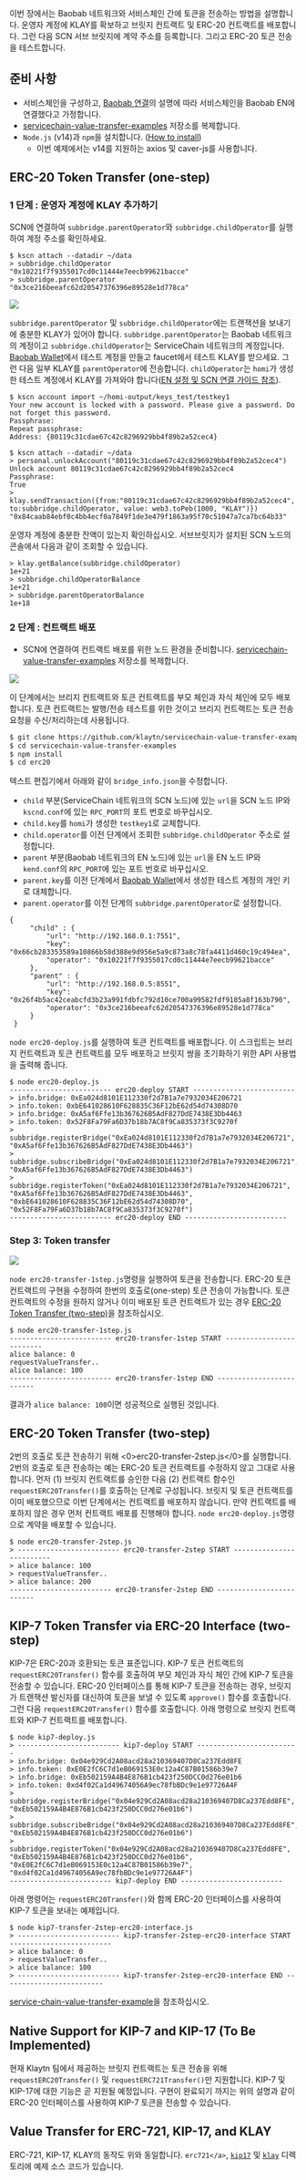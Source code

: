 이번 장에서는 Baobab 네트워크와 서비스체인 간에 토큰을 전송하는 방법을 설명합니다. 운영자 계정에 KLAY를 확보하고 브릿지 컨트랙트 및 ERC-20 컨트랙트를 배포합니다. 그런 다음 SCN 서브 브릿지에 계약 주소를 등록합니다.  그리고 ERC-20 토큰 전송을 테스트합니다.


## 준비 사항 <a id="prerequisites"></a>
- 서비스체인을 구성하고, [Baobab 연결](en-scn-connection.md)의 설명에 따라 서비스체인을 Baobab EN에 연결했다고 가정합니다.
- [servicechain-value-transfer-examples](https://github.com/klaytn/servicechain-value-transfer-examples) 저장소를 복제합니다.
- `Node.js` (v14)과 `npm`을 설치합니다. ([How to install](https://nodejs.org/en/download/package-manager/))
    - 이번 예제에서는 v14를 지원하는 axios 및 caver-js를 사용합니다.


## ERC-20 Token Transfer (one-step) <a id="erc-20-token-transfer-onestep"></a>

### 1 단계 : 운영자 계정에 KLAY 추가하기<a id="step-1-add-klay-to-the-operator-accounts"></a>
SCN에 연결하여 `subbridge.parentOperator`와 `subbridge.childOperator`를 실행하여 계정 주소를 확인하세요.
```
$ kscn attach --datadir ~/data
> subbridge.childOperator
"0x10221f7f9355017cd0c11444e7eecb99621bacce"
> subbridge.parentOperator
"0x3ce216beeafc62d20547376396e89528e1d778ca"
```

![](../images/sc-vt-add-klay.png)

`subbridge.parentOperator` 및 `subbridge.childOperator`에는 트랜잭션을 보내기에 충분한 KLAY가 있어야 합니다. `subbridge.parentOperator`는 Baobab 네트워크의 계정이고 `subbridge.childOperator`는 ServiceChain 네트워크의 계정입니다. [Baobab Wallet](https://baobab.wallet.klaytn.foundation/)에서 테스트 계정을 만들고 faucet에서 테스트 KLAY를 받으세요.  그런 다음 일부 KLAY를 `parentOperator`에 전송합니다.  `childOperator`는 `homi`가 생성한 테스트 계정에서 KLAY를 가져와야 합니다([EN 설정 및 SCN 연결 가이드 참조](en-scn-connection.md)).

```
$ kscn account import ~/homi-output/keys_test/testkey1
Your new account is locked with a password. Please give a password. Do not forget this password.
Passphrase:
Repeat passphrase:
Address: {80119c31cdae67c42c8296929bb4f89b2a52cec4}
```
```
$ kscn attach --datadir ~/data
> personal.unlockAccount("80119c31cdae67c42c8296929bb4f89b2a52cec4")
Unlock account 80119c31cdae67c42c8296929bb4f89b2a52cec4
Passphrase:
True
> klay.sendTransaction({from:"80119c31cdae67c42c8296929bb4f89b2a52cec4", to:subbridge.childOperator, value: web3.toPeb(1000, "KLAY")})
"0x84caab84ebf0c4bb4ecf0a7849f1de3e479f1863a95f70c51047a7ca7bc64b33"
```
운영자 계정에 충분한 잔액이 있는지 확인하십시오.  서브브릿지가 설치된 SCN 노드의 콘솔에서 다음과 같이 조회할 수 있습니다.
```
> klay.getBalance(subbridge.childOperator)
1e+21
> subbridge.childOperatorBalance
1e+21
> subbridge.parentOperatorBalance
1e+18
```

### 2 단계 : 컨트랙트 배포 <a id="step-2-deploy-contracts"></a>
- SCN에 연결하여 컨트랙트 배포를 위한 노드 환경을 준비합니다. [servicechain-value-transfer-examples](https://github.com/klaytn/servicechain-value-transfer-examples) 저장소를 복제합니다.

![](../images/sc-vt-deploy.png)

이 단계에서는 브리지 컨트랙트와 토큰 컨트랙트를 부모 체인과 자식 체인에 모두 배포합니다. 토큰 컨트랙트는 발행/전송 테스트를 위한 것이고 브리지 컨트랙트는 토큰 전송 요청을 수신/처리하는데 사용됩니다.

```bash
$ git clone https://github.com/klaytn/servicechain-value-transfer-examples
$ cd servicechain-value-transfer-examples
$ npm install
$ cd erc20
```

텍스트 편집기에서 아래와 같이 `bridge_info.json`을 수정합니다.
- `child` 부분(ServiceChain 네트워크의 SCN 노드)에 있는 `url`을 SCN 노드 IP와 `kscnd.conf`에 있는 `RPC_PORT`의 포트 번호로 바꾸십시오.
- `child.key`를 `homi`가 생성한 `testkey1`로 교체합니다.
- `child.operator`를 이전 단계에서 조회한 `subbridge.childOperator` 주소로 설정합니다.
- `parent` 부분(Baobab 네트워크의 EN 노드)에 있는 `url`을 EN 노드 IP와 `kend.conf`의 `RPC_PORT`에 있는 포트 번호로 바꾸십시오.
- `parent.key`를 이전 단계에서 [Baobab Wallet](https://baobab.wallet.klaytn.foundation/)에서 생성한 테스트 계정의 개인 키로 대체합니다.
- `parent.operator`를 이전 단계의 `subbridge.parentOperator`로 설정합니다.

```
{
     "child" : {
         "url": "http://192.168.0.1:7551",
         "key": "0x66cb283353589a10866b58d388e9d956e5a9c873a8c78fa4411d460c19c494ea",
         "operator": "0x10221f7f9355017cd0c11444e7eecb99621bacce"
     },
     "parent" : {
         "url": "http://192.168.0.5:8551",
         "key": "0x26f4b5ac42ceabcfd3b23a991fdbfc792d10ce700a99582fdf9185a8f163b790",
         "operator": "0x3ce216beeafc62d20547376396e89528e1d778ca"
     }
 }
```

`node erc20-deploy.js`를 실행하여 토큰 컨트랙트를 배포합니다.  이 스크립트는 브리지 컨트랙트과 토큰 컨트랙트를 모두 배포하고 브릿지 쌍을 초기화하기 위한 API 사용법을 출력해 줍니다.
```
$ node erc20-deploy.js
------------------------- erc20-deploy START -------------------------
> info.bridge: 0xEa024d8101E112330f2d7B1a7e7932034E206721
> info.token: 0xbE641028610F628835C36F12bE62d54d74308D70
> info.bridge: 0xA5af6Ffe13b367626B5AdF827DdE7438E3Db4463
> info.token: 0x52F8Fa79Fa6D37b18b7AC8f9Ca835373f3C9270f
> subbridge.registerBridge("0xEa024d8101E112330f2d7B1a7e7932034E206721", "0xA5af6Ffe13b367626B5AdF827DdE7438E3Db4463")
> subbridge.subscribeBridge("0xEa024d8101E112330f2d7B1a7e7932034E206721", "0xA5af6Ffe13b367626B5AdF827DdE7438E3Db4463")
> subbridge.registerToken("0xEa024d8101E112330f2d7B1a7e7932034E206721", "0xA5af6Ffe13b367626B5AdF827DdE7438E3Db4463", "0xbE641028610F628835C36F12bE62d54d74308D70", "0x52F8Fa79Fa6D37b18b7AC8f9Ca835373f3C9270f")
------------------------- erc20-deploy END -------------------------
```

### Step 3: Token transfer <a id="step-3-token-transfer"></a>

![](../images/sc-vt-transfer.png)

`node erc20-transfer-1step.js`명령을 실행하여 토큰을 전송합니다.  ERC-20 토큰 컨트랙트의 구현을 수정하여 한번의 호출로(one-step) 토큰 전송이 가능합니다.  토큰 컨트랙트의 수정을 원하지 않거나 이미 배포된 토큰 컨트랙트가 있는 경우 [ERC-20 Token Transfer (two-step)](#erc-20-token-transfer-twostep)을 참조하십시오.

```
$ node erc20-transfer-1step.js
------------------------- erc20-transfer-1step START -------------------------
alice balance: 0
requestValueTransfer..
alice balance: 100
------------------------- erc20-transfer-1step END -------------------------
```

결과가 `alice balance: 100`이면 성공적으로 실행된 것입니다.

## ERC-20 Token Transfer (two-step) <a id="erc-20-token-transfer-twostep"></a>
2번의 호출로 토큰 전송하기 위해 <0>erc20-transfer-2step.js</0>를 실행합니다.  2번의 호출로 토큰 전송하는 예는 ERC-20 토큰 컨트랙트를 수정하지 않고 그대로 사용합니다. 먼저 (1) 브릿지 컨트랙트를 승인한 다음 (2) 컨트랙트 함수인 `requestERC20Transfer()`를 호출하는 단계로 구성됩니다. 브릿지 및 토큰 컨트랙트를 이미 배포했으므로 이번 단계에서는 컨트랙트를 배포하지 않습니다.  만약 컨트랙트를 배포하지 않은 경우 먼저 컨트랙트 배포를 진행해야 합니다.  `node erc20-deploy.js`명령으로 계약을 배포할 수 있습니다.
```
$ node erc20-transfer-2step.js
> ------------------------- erc20-transfer-2step START -------------------------
> alice balance: 100
> requestValueTransfer..
> alice balance: 200
------------------------- erc20-transfer-2step END -------------------------
```



## KIP-7 Token Transfer via ERC-20 Interface (two-step) <a id="kip-7-token-transfer-via-erc-20-interface-two-step"></a>
KIP-7은 ERC-20과 호환되는 토큰 표준입니다.  KIP-7 토큰 컨트랙트의 `requestERC20Transfer()` 함수를  호출하여 부모 체인과 자식 체인 간에 KIP-7 토큰을 전송할 수 있습니다. ERC-20 인터페이스를 통해 KIP-7 토큰을 전송하는 경우, 브릿지가 트랜잭션 발신자를 대신하여 토큰을 보낼 수 있도록 `approve()` 함수를 호출합니다.  그런 다음 `requestERC20Transfer()` 함수를 호출합니다. 아래 명령으로 브릿지 컨트랙트와 KIP-7 컨트랙트를 배포합니다.
```
$ node kip7-deploy.js
> ------------------------- kip7-deploy START -------------------------
> info.bridge: 0x04e929Cd2A08acd28a210369407D8Ca237Edd8FE
> info.token: 0xE0E2fC6C7d1eB069153E0c12a4C87B01586b39e7
> info.bridge: 0xEb502159A4B4E876B1cb423f250DCC0d276e01b6
> info.token: 0xd4f02Ca1d49674056A9ec78fbBDc9e1e97726A4F
> subbridge.registerBridge("0x04e929Cd2A08acd28a210369407D8Ca237Edd8FE", "0xEb502159A4B4E876B1cb423f250DCC0d276e01b6")
> subbridge.subscribeBridge("0x04e929Cd2A08acd28a210369407D8Ca237Edd8FE", "0xEb502159A4B4E876B1cb423f250DCC0d276e01b6")
> subbridge.registerToken("0x04e929Cd2A08acd28a210369407D8Ca237Edd8FE", "0xEb502159A4B4E876B1cb423f250DCC0d276e01b6", "0xE0E2fC6C7d1eB069153E0c12a4C87B01586b39e7", "0xd4f02Ca1d49674056A9ec78fbBDc9e1e97726A4F")
------------------------- kip7-deploy END -------------------------
```
아래 명령어는 `requestERC20Transfer()`와 함께 ERC-20 인터페이스를 사용하여 KIP-7 토큰을 보내는 예제입니다.

```
$ node kip7-transfer-2step-erc20-interface.js
> ------------------------- kip7-transfer-2step-erc20-interface START -------------------------
> alice balance: 0
> requestValueTransfer..
> alice balance: 100
> ------------------------- kip7-transfer-2step-erc20-interface END -------------------------
```

[service-chain-value-transfer-example](https://github.com/klaytn/servicechain-value-transfer-examples)을 참조하십시오.

## Native Support for KIP-7 and KIP-17 (To Be Implemented) <a id="native-support-for-kip-7-and-kip-17-to-be-implemented"></a>
현재 Klaytn 팀에서 제공하는 브릿지 컨트랙트는 토큰 전송을 위해 `requestERC20Transfer()` 및 `requestERC721Transfer()`만 지원합니다.  KIP-7 및 KIP-17에 대한 기능은 곧 지원될 예정입니다.  구현이 완료되기 까지는 위의 설명과 같이 ERC-20 인터페이스를 사용하여 KIP-7 토큰을 전송할 수 있습니다.

## Value Transfer for ERC-721, KIP-17, and KLAY <a id="value-transfer-for-erc721-kip17-and-klay"></a>
ERC-721, KIP-17, KLAY의 동작도 위와 동일합니다.  `erc721</a>`, [`kip17`](https://github.com/klaytn/servicechain-value-transfer-examples/tree/master/kip17) 및 [`klay`](https://github.com/klaytn/servicechain-value-transfer-examples/tree/master/klay) 디렉토리에 예제 소스 코드가 있습니다.</p>
